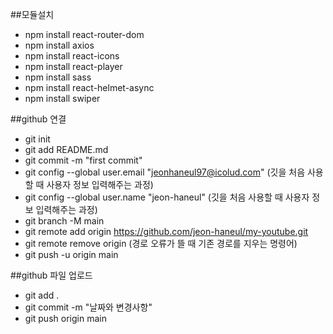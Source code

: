 ##모듈설치

-   npm install react-router-dom
-   npm install axios
-   npm install react-icons
-   npm install react-player
-   npm install sass
-   npm install react-helmet-async
-   npm install swiper

##github 연결

-   git init
-   git add README.md
-   git commit -m "first commit"
-   git config --global user.email "jeonhaneul97@icolud.com" (깃을 처음 사용할 때 사용자 정보 입력해주는 과정)
-   git config --global user.name "jeon-haneul" (깃을 처음 사용할 때 사용자 정보 입력해주는 과정)
-   git branch -M main
-   git remote add origin https://github.com/jeon-haneul/my-youtube.git
-   git remote remove origin (경로 오류가 뜰 때 기존 경로를 지우는 명령어)
-   git push -u origin main

##github 파일 업로드

-   git add .
-   git commit -m "날짜와 변경사항"
-   git push origin main
